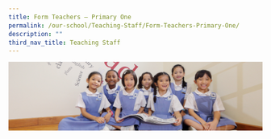 ```yaml
---
title: Form Teachers – Primary One
permalink: /our-school/Teaching-Staff/Form-Teachers-Primary-One/
description: ""
third_nav_title: Teaching Staff
---
```

![](/images/UsefulVideos.jpg)